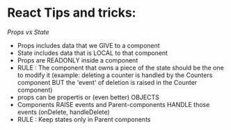 # React Tips and tricks:


*Props vs State*
- Props includes data that we GIVE to a component
- State includes data that is LOCAL to that component
- Props are READONLY inside a component
- RULE : The component that owns a piece of the state should be the one to modify it (example: deleting a counter is handled by the Counters component BUT the 'event' of deletion is raised in the Counter component)
- props can be propertis or (even better) OBJECTS
- Components RAISE events and Parent-components HANDLE those events (onDelete, handleDelete) 
- RULE : Keep states only in Parent components
